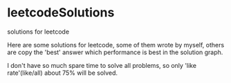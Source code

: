 # leetcodeSolutions
solutions for leetcode

Here are some solutions for leetcode, some of them wrote by myself, others are copy the 'best' answer which performance is best 
in the solution graph. 

I don't have so much spare time to solve all problems, so only 'like rate'(like/all) about 75% will be solved.
